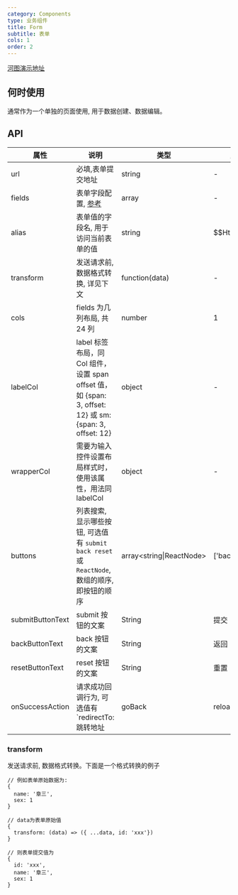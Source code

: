 ```yaml
---
category: Components
type: 业务组件
title: Form
subtitle: 表单
cols: 1
order: 2
---
```


[河图演示地址](https://localhost:1234/guiedit?route=%2Fproject%2Fhetu_demo%2Fhetu%2Fdemo%2Fform)

## 何时使用

通常作为一个单独的页面使用, 用于数据创建、数据编辑。

## API

| 属性             | 说明                                                                                                    | 类型                     | 默认值              |
| ---------------- | ------------------------------------------------------------------------------------------------------- | ------------------------ | ------------------- |
| url              | 必填,表单提交地址                                                                                       | string                   | -                   |
| fields           | 表单字段配置, [参考](/components/Field/)                                                                | array                    | -                   |
| alias            | 表单值的字段名, 用于访问当前表单的值                                                                    | string                   | \$\$HtForm          |
| transform        | 发送请求前, 数据格式转换, 详见下文                                                                      | function(data)           | -                   |
| cols             | fields 为几列布局, 共 24 列                                                                             | number                   | 1                   |
| labelCol         | label 标签布局，同 Col 组件，设置 span offset 值，如 {span: 3, offset: 12} 或 sm: {span: 3, offset: 12} | object                   | -                   |
| wrapperCol       | 需要为输入控件设置布局样式时，使用该属性，用法同 labelCol                                               | object                   | -                   |
| buttons          | 列表搜索, 显示哪些按钮, 可选值有 `submit back reset` 或`ReactNode`, 数组的顺序, 即按钮的顺序            | array<string\|ReactNode> | \['back','submit'\] |
| submitButtonText | submit 按钮的文案                                                                                       | String                   | 提交                |
| backButtonText   | back 按钮的文案                                                                                         | String                   | 返回                |
| resetButtonText  | reset 按钮的文案                                                                                        | String                   | 重置                |
| onSuccessAction  | 请求成功回调行为, 可选值有`redirectTo: 跳转地址 | goBack | reload | trigger: 事件名`                    | String                   | -                   |

### transform

发送请求前, 数据格式转换。下面是一个格式转换的例子

```
// 例如表单原始数据为:
{
  name: '章三',
  sex: 1
}

// data为表单原始值
{
  transform: (data) => ({ ...data, id: 'xxx'})
}

// 则表单提交值为
{
  id: 'xxx',
  name: '章三',
  sex: 1
}
```
